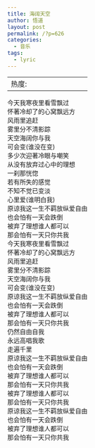 ```yaml
---
title: 海阔天空
author: 悟道
layout: post
permalink: /?p=626
categories:
  - 音乐
tags:
  - lyric
---
```

<table>
  <tr cellpadding=0><td>
    热度:
  </td><td cellpadding=0><img src='http://210.75.224.29/wordpress/wp-content/plugins/statpresscn/images/sun.gif' width=10 height=10 border=0 /></td><td cellpadding=0><img src='http://210.75.224.29/wordpress/wp-content/plugins/statpresscn/images/sun.gif' width=10 height=10 border=0 /></td><td cellpadding=0><img src='http://210.75.224.29/wordpress/wp-content/plugins/statpresscn/images/sun_dark.gif' width=10 height=10 border=0 /></td><td cellpadding=0><img src='http://210.75.224.29/wordpress/wp-content/plugins/statpresscn/images/sun_dark.gif' width=10 height=10 border=0 /></td><td cellpadding=0><img src='http://210.75.224.29/wordpress/wp-content/plugins/statpresscn/images/sun_dark.gif' width=10 height=10 border=0 /></td></tr>
</table>

<div>
  ﻿今天我寒夜里看雪飘过
</div>

<div>
  怀著冷却了的心窝飘远方
</div>

<div>
  风雨里追赶
</div>

<div>
  雾里分不清影踪
</div>

<div>
  天空海阔你与我
</div>

<div>
  可会变(谁没在变)
</div>

<div>
  多少次迎著冷眼与嘲笑
</div>

<div>
  从没有放弃过心中的理想
</div>

<div>
  一刹那恍惚
</div>

<div>
  若有所失的感觉
</div>

<div>
  不知不觉已变淡
</div>

<div>
  心里爱(谁明白我)
</div>

<div>
  原谅我这一生不羁放纵爱自由
</div>

<div>
  也会怕有一天会跌倒
</div>

<div>
  被弃了理想谁人都可以
</div>

<div>
  那会怕有一天只你共我
</div>

<div>
  今天我寒夜里看雪飘过
</div>

<div>
  怀著冷却了的心窝飘远方
</div>

<div>
  风雨里追赶
</div>

<div>
  雾里分不清影踪
</div>

<div>
  天空海阔你与我
</div>

<div>
  可会变(谁没在变)
</div>

<div>
  原谅我这一生不羁放纵爱自由
</div>

<div>
  也会怕有一天会跌倒
</div>

<div>
  被弃了理想谁人都可以
</div>

<div>
  那会怕有一天只你共我
</div>

<div>
  仍然自由自我
</div>

<div>
  永远高唱我歌
</div>

<div>
  走遍千里
</div>

<div>
  原谅我这一生不羁放纵爱自由
</div>

<div>
  也会怕有一天会跌倒
</div>

<div>
  被弃了理想谁人都可以
</div>

<div>
  那会怕有一天只你共我
</div>

<div>
  被弃了理想谁人都可以
</div>

<div>
  那会怕有一天只你共我
</div>

<div>
  原谅我这一生不羁放纵爱自由
</div>

<div>
  也会怕有一天会跌倒
</div>

<div>
  被弃了理想谁人都可以
</div>

<div>
  那会怕有一天只你共我
</div>

<div>
</div>